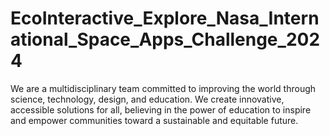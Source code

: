 # EcoInteractive_Explore_Nasa_International_Space_Apps_Challenge_2024
We are a multidisciplinary team committed to improving the world through science, technology, design, and education. We create innovative, accessible solutions for all, believing in the power of education to inspire and empower communities toward a sustainable and equitable future.



